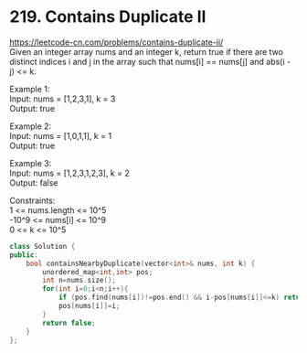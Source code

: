 # 219. Contains Duplicate II
https://leetcode-cn.com/problems/contains-duplicate-ii/  
Given an integer array nums and an integer k, return true if there are two distinct indices i and j in the array such that nums[i] == nums[j] and abs(i - j) <= k.  

Example 1:  
Input: nums = [1,2,3,1], k = 3  
Output: true  

Example 2:  
Input: nums = [1,0,1,1], k = 1  
Output: true  

Example 3:   
Input: nums = [1,2,3,1,2,3], k = 2  
Output: false  

Constraints:  
1 <= nums.length <= 10^5  
-10^9 <= nums[i] <= 10^9  
0 <= k <= 10^5  

``` cpp
class Solution {
public:
    bool containsNearbyDuplicate(vector<int>& nums, int k) {
        unordered_map<int,int> pos;
        int n=nums.size();
        for(int i=0;i<n;i++){
            if (pos.find(nums[i])!=pos.end() && i-pos[nums[i]]<=k) return true;
            pos[nums[i]]=i;
        }
        return false;
    }
};
```
